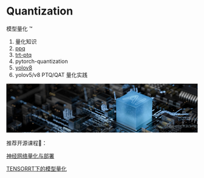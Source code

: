 # Quantization

模型量化 ™️

1. 量化知识
2. [ppq](https://github.com/cvdong/Quantization/tree/main/code/ppq)
3. [trt-ptq](https://github.com/cvdong/Quantization/tree/main/code/ptq)
4. pytorch-quantization
5. [yolov8](https://github.com/cvdong/YOLOv8)
6. yolov5/v8 PTQ/QAT 量化实践

![img](images/ppq.jpg)

推荐开源课程🚀：

[神经网络量化与部署](https://space.bilibili.com/289239037/channel/collectiondetail?sid=369845&ctype=0)

[TENSORRT下的模型量化](https://space.bilibili.com/1413433465/channel/collectiondetail?sid=1226266)
